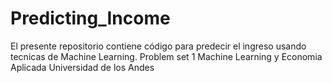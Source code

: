 # Predicting_Income
El presente repositorio contiene código para predecir el ingreso usando tecnicas de Machine Learning. Problem set 1 Machine Learning y Economia Aplicada Universidad de los Andes
